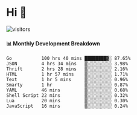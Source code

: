 # Hi 👋
 
![visitors](https://visitor-badge.glitch.me/badge?page_id=sorcererxw.sorcererx)

#### 📊 Monthly Development Breakdown

<!--START_SECTION:waka-->
```text
Go           100 hrs 40 mins ████████▓░ 87.65%
JSON         4 hrs 34 mins   ▒░░░░░░░░░ 3.98%
Thrift       2 hrs 28 mins   ▒░░░░░░░░░ 2.16%
HTML         1 hr 57 mins    ▒░░░░░░░░░ 1.71%
Text         1 hr 5 mins     ▒░░░░░░░░░ 0.96%
Smarty       1 hr            ▒░░░░░░░░░ 0.87%
YAML         46 mins         ▒░░░░░░░░░ 0.68%
Shell Script 22 mins         ▒░░░░░░░░░ 0.32%
Lua          20 mins         ▒░░░░░░░░░ 0.30%
JavaScript   16 mins         ▒░░░░░░░░░ 0.24%
```
<!--END_SECTION:waka-->
